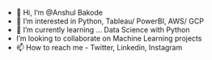 - 👋 Hi, I’m @Anshul Bakode
- 👀 I’m interested in Python, Tableau/ PowerBI, AWS/ GCP
- 🌱 I’m currently learning ... Data Science with Python
- I’m looking to collaborate on Machine Learning projects
- 📫 How to reach me - Twitter, Linkedin, Instagram 

<!---
ANSHULBAKODE/ANSHULBAKODE is a ✨ special ✨ repository because its `README.md` (this file) appears on your GitHub profile.
You can click the Preview link to take a look at your changes.
--->
